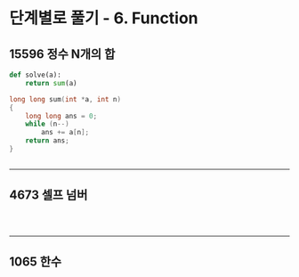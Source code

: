 # **단계별로 풀기 - 6. Function**

## **15596 정수 N개의 합**

```py
def solve(a):
    return sum(a)
```

```c
long long sum(int *a, int n)
{
    long long ans = 0;
    while (n--)
        ans += a[n];
    return ans;
}
```

```java

```

___

## **4673 셀프 넘버**

```py
```

```js
```

```java
```

___

## **1065 한수**

```py
```

```js
```

```java
```
